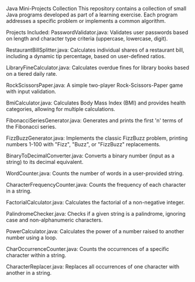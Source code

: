 Java Mini-Projects Collection
This repository contains a collection of small Java programs developed as part of a learning exercise. Each program addresses a specific problem or implements a common algorithm.

Projects Included:
PasswordValidator.java: Validates user passwords based on length and character type criteria (uppercase, lowercase, digit).

RestaurantBillSplitter.java: Calculates individual shares of a restaurant bill, including a dynamic tip percentage, based on user-defined ratios.

LibraryFineCalculator.java: Calculates overdue fines for library books based on a tiered daily rate.

RockScissorsPaper.java: A simple two-player Rock-Scissors-Paper game with input validation.

BmiCalculator.java: Calculates Body Mass Index (BMI) and provides health categories, allowing for multiple calculations.

FibonacciSeriesGenerator.java: Generates and prints the first 'n' terms of the Fibonacci series.

FizzBuzzGenerator.java: Implements the classic FizzBuzz problem, printing numbers 1-100 with "Fizz", "Buzz", or "FizzBuzz" replacements.

BinaryToDecimalConverter.java: Converts a binary number (input as a string) to its decimal equivalent.

WordCounter.java: Counts the number of words in a user-provided string.

CharacterFrequencyCounter.java: Counts the frequency of each character in a string.

FactorialCalculator.java: Calculates the factorial of a non-negative integer.

PalindromeChecker.java: Checks if a given string is a palindrome, ignoring case and non-alphanumeric characters.

PowerCalculator.java: Calculates the power of a number raised to another number using a loop.

CharOccurrenceCounter.java: Counts the occurrences of a specific character within a string.

CharacterReplacer.java: Replaces all occurrences of one character with another in a string.